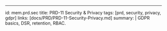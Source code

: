 ---
id: mem.prd.sec
title: PRD-11 Security & Privacy
tags: [prd, security, privacy, gdpr]
links: [docs/PRD/PRD-11-Security-Privacy.md]
summary: |
  GDPR basics, DSR, retention, RBAC.
